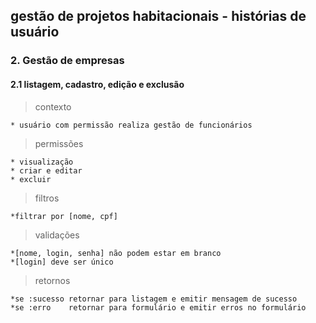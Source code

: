 ## gestão de projetos habitacionais - histórias de usuário

### 2. Gestão de empresas
#### 2.1 listagem, cadastro, edição e exclusão
> contexto

    * usuário com permissão realiza gestão de funcionários

> permissões

    * visualização
    * criar e editar
    * excluir

> filtros

    *filtrar por [nome, cpf]

> validações

    *[nome, login, senha] não podem estar em branco
    *[login] deve ser único

> retornos

    *se :sucesso retornar para listagem e emitir mensagem de sucesso
    *se :erro    retornar para formulário e emitir erros no formulário
